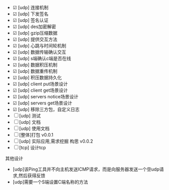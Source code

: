 - &#9745; [udp]  连接机制    
- &#9745; [udp] 下发签名    
- &#9745; [udp] 签名认证    
- &#9745; [udp] des加密解密 
- &#9745; [udp] gzip压缩数据  
- &#9745; [udp] 提供交互方法 
- &#9745; [udp] 心跳与时间轮机制
- &#9745; [udp] 数据传输确认交互 
- &#9745; [udp] s端确认c端是否在线
- &#9745; [udp] 数据积压机制
- &#9745; [udp] 数据重传机制 
- &#9745; [udp] 积压数据持久化 
- &#9745; [udp] client put场景设计 
- &#9745; [udp] client get场景设计 
- &#9745; [udp] servers notice场景设计 
- &#9745; [udp] servers get场景设计 
- &#9745; [udp] 移除三方包，自定义日志 
- &#9744; [udp] 测试
- &#9744; [udp] 文档
- &#9744; [udp] 使用文档
- &#9744; [整体]打包 v0.0.1
- &#9744; [udp] 实际应用,需求挖掘 构思 v0.0.2
- &#9744; [tcp] 设计tcp


其他设计
- [udp]该Ping工具并不向主机发送ICMP请求，而是向服务器发送一个空udp请求,然后获得反馈
- [udp]需要一个S端设置C端名称的方法